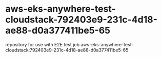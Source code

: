 # aws-eks-anywhere-test-cloudstack-792403e9-231c-4d18-ae88-d0a377411be5-65
repository for use with E2E test job aws-eks-anywhere-test-cloudstack:792403e9-231c-4d18-ae88-d0a377411be5-65
